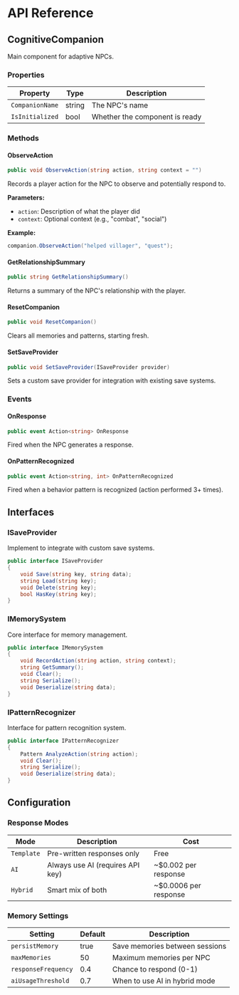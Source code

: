 # API Reference

## CognitiveCompanion

Main component for adaptive NPCs.

### Properties

| Property | Type | Description |
|----------|------|-------------|
| `CompanionName` | string | The NPC's name |
| `IsInitialized` | bool | Whether the component is ready |

### Methods

#### ObserveAction
```csharp
public void ObserveAction(string action, string context = "")
```
Records a player action for the NPC to observe and potentially respond to.

**Parameters:**
- `action`: Description of what the player did
- `context`: Optional context (e.g., "combat", "social")

**Example:**
```csharp
companion.ObserveAction("helped villager", "quest");
```

#### GetRelationshipSummary
```csharp
public string GetRelationshipSummary()
```
Returns a summary of the NPC's relationship with the player.

#### ResetCompanion
```csharp
public void ResetCompanion()
```
Clears all memories and patterns, starting fresh.

#### SetSaveProvider
```csharp
public void SetSaveProvider(ISaveProvider provider)
```
Sets a custom save provider for integration with existing save systems.

### Events

#### OnResponse
```csharp
public event Action<string> OnResponse
```
Fired when the NPC generates a response.

#### OnPatternRecognized
```csharp
public event Action<string, int> OnPatternRecognized
```
Fired when a behavior pattern is recognized (action performed 3+ times).

## Interfaces

### ISaveProvider
Implement to integrate with custom save systems.
```csharp
public interface ISaveProvider
{
    void Save(string key, string data);
    string Load(string key);
    void Delete(string key);
    bool HasKey(string key);
}
```

### IMemorySystem
Core interface for memory management.
```csharp
public interface IMemorySystem
{
    void RecordAction(string action, string context);
    string GetSummary();
    void Clear();
    string Serialize();
    void Deserialize(string data);
}
```

### IPatternRecognizer
Interface for pattern recognition system.
```csharp
public interface IPatternRecognizer
{
    Pattern AnalyzeAction(string action);
    void Clear();
    string Serialize();
    void Deserialize(string data);
}
```

## Configuration

### Response Modes

| Mode | Description | Cost |
|------|-------------|------|
| `Template` | Pre-written responses only | Free |
| `AI` | Always use AI (requires API key) | ~$0.002 per response |
| `Hybrid` | Smart mix of both | ~$0.0006 per response |

### Memory Settings

| Setting | Default | Description |
|---------|---------|-------------|
| `persistMemory` | true | Save memories between sessions |
| `maxMemories` | 50 | Maximum memories per NPC |
| `responseFrequency` | 0.4 | Chance to respond (0-1) |
| `aiUsageThreshold` | 0.7 | When to use AI in hybrid mode |
